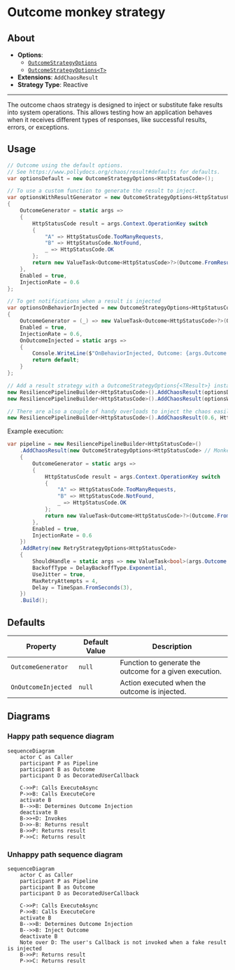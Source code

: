 # Outcome monkey strategy

## About

- **Options**:
  - [`OutcomeStrategyOptions`](xref:Polly.Simmy.Behavior.OutcomeStrategyOptions)
  - [`OutcomeStrategyOptions<T>`](xref:Polly.Simmy.Behavior.OutcomeStrategyOptions`1)
- **Extensions**: `AddChaosResult`
- **Strategy Type**: Reactive

---

The outcome chaos strategy is designed to inject or substitute fake results into system operations. This allows testing how an application behaves when it receives different types of responses, like successful results, errors, or exceptions.

## Usage

<!-- snippet: chaos-result-usage -->
```cs
// Outcome using the default options.
// See https://www.pollydocs.org/chaos/result#defaults for defaults.
var optionsDefault = new OutcomeStrategyOptions<HttpStatusCode>();

// To use a custom function to generate the result to inject.
var optionsWithResultGenerator = new OutcomeStrategyOptions<HttpStatusCode>
{
    OutcomeGenerator = static args =>
    {
        HttpStatusCode result = args.Context.OperationKey switch
        {
            "A" => HttpStatusCode.TooManyRequests,
            "B" => HttpStatusCode.NotFound,
            _ => HttpStatusCode.OK
        };
        return new ValueTask<Outcome<HttpStatusCode>?>(Outcome.FromResult(result));
    },
    Enabled = true,
    InjectionRate = 0.6
};

// To get notifications when a result is injected
var optionsOnBehaviorInjected = new OutcomeStrategyOptions<HttpStatusCode>
{
    OutcomeGenerator = (_) => new ValueTask<Outcome<HttpStatusCode>?>(Outcome.FromResult(HttpStatusCode.TooManyRequests)),
    Enabled = true,
    InjectionRate = 0.6,
    OnOutcomeInjected = static args =>
    {
        Console.WriteLine($"OnBehaviorInjected, Outcome: {args.Outcome.Result}, Operation: {args.Context.OperationKey}.");
        return default;
    }
};

// Add a result strategy with a OutcomeStrategyOptions{<TResult>} instance to the pipeline
new ResiliencePipelineBuilder<HttpStatusCode>().AddChaosResult(optionsDefault);
new ResiliencePipelineBuilder<HttpStatusCode>().AddChaosResult(optionsWithResultGenerator);

// There are also a couple of handy overloads to inject the chaos easily.
new ResiliencePipelineBuilder<HttpStatusCode>().AddChaosResult(0.6, HttpStatusCode.TooManyRequests);
```
<!-- endSnippet -->

Example execution:

<!-- snippet: chaos-result-execution -->
```cs
var pipeline = new ResiliencePipelineBuilder<HttpStatusCode>()
    .AddChaosResult(new OutcomeStrategyOptions<HttpStatusCode> // Monkey strategies are usually placed innermost in the pipelines
    {
        OutcomeGenerator = static args =>
        {
            HttpStatusCode result = args.Context.OperationKey switch
            {
                "A" => HttpStatusCode.TooManyRequests,
                "B" => HttpStatusCode.NotFound,
                _ => HttpStatusCode.OK
            };
            return new ValueTask<Outcome<HttpStatusCode>?>(Outcome.FromResult(result));
        },
        Enabled = true,
        InjectionRate = 0.6
    })
    .AddRetry(new RetryStrategyOptions<HttpStatusCode>
    {
        ShouldHandle = static args => new ValueTask<bool>(args.Outcome.Result == HttpStatusCode.TooManyRequests),
        BackoffType = DelayBackoffType.Exponential,
        UseJitter = true,
        MaxRetryAttempts = 4,
        Delay = TimeSpan.FromSeconds(3),
    })
    .Build();
```
<!-- endSnippet -->

## Defaults

| Property              | Default Value | Description                                  |
| --------------------- | ------------- | -------------------------------------------- |
| `OutcomeGenerator`    | `null`        | Function to generate the outcome for a given execution.|
| `OnOutcomeInjected`   | `null`        | Action executed when the outcome is injected.          |

## Diagrams

### Happy path sequence diagram

```mermaid
sequenceDiagram
    actor C as Caller
    participant P as Pipeline
    participant B as Outcome
    participant D as DecoratedUserCallback

    C->>P: Calls ExecuteAsync
    P->>B: Calls ExecuteCore
    activate B
    B-->>B: Determines Outcome Injection
    deactivate B
    B->>+D: Invokes
    D->>-B: Returns result
    B->>P: Returns result
    P->>C: Returns result
```

### Unhappy path sequence diagram

```mermaid
sequenceDiagram
    actor C as Caller
    participant P as Pipeline
    participant B as Outcome
    participant D as DecoratedUserCallback

    C->>P: Calls ExecuteAsync
    P->>B: Calls ExecuteCore
    activate B
    B-->>B: Determines Outcome Injection
    B-->>B: Inject Outcome
    deactivate B
    Note over D: The user's Callback is not invoked when a fake result is injected
    B->>P: Returns result
    P->>C: Returns result
```
